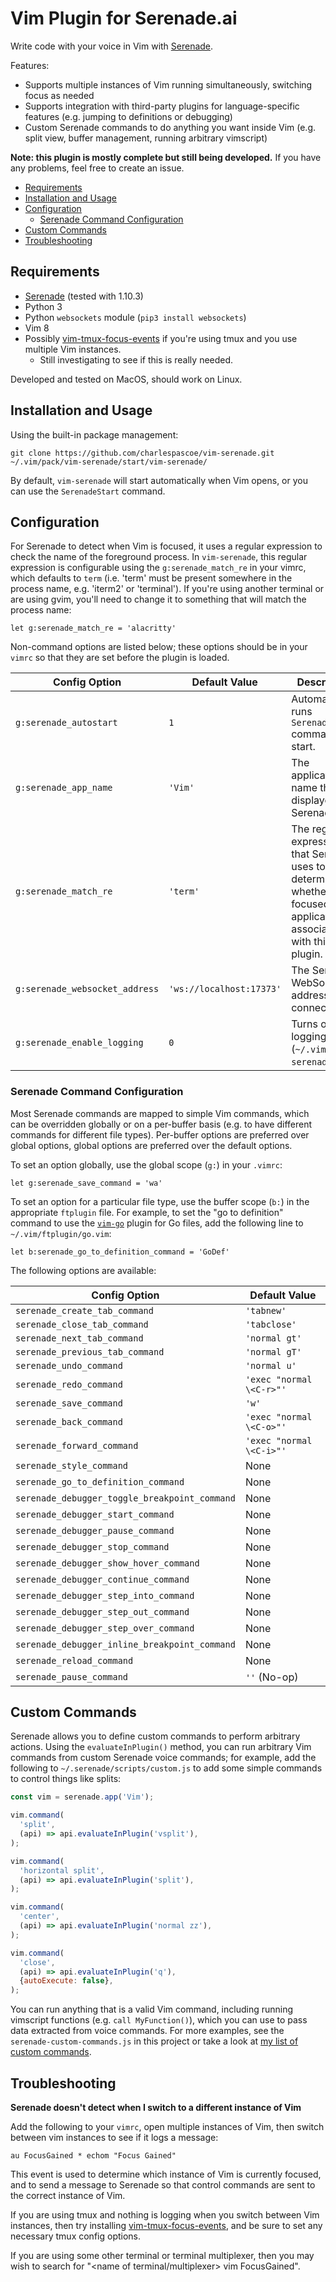 # Vim Plugin for Serenade.ai

Write code with your voice in Vim with [Serenade](https://serenade.ai).

Features:

- Supports multiple instances of Vim running simultaneously, switching focus as
  needed
- Supports integration with third-party plugins for language-specific features
  (e.g. jumping to definitions or debugging)
- Custom Serenade commands to do anything you want inside Vim (e.g. split view,
  buffer management, running arbitrary vimscript)

**Note: this plugin is mostly complete but still being developed.** If you have
any problems, feel free to create an issue.

- [Requirements](#requirements)
- [Installation and Usage](#installation-and-usage)
- [Configuration](#configuration)
    - [Serenade Command Configuration](#serenade-command-configuration)
- [Custom Commands](#custom-commands)
- [Troubleshooting](#troubleshooting)

## Requirements

- [Serenade](https://serenade.ai/download) (tested with 1.10.3)
- Python 3
- Python `websockets` module (`pip3 install websockets`)
- Vim 8
- Possibly
  [vim-tmux-focus-events](https://github.com/tmux-plugins/vim-tmux-focus-events)
  if you're using tmux and you use multiple Vim instances.
    - Still investigating to see if this is really needed.

Developed and tested on MacOS, should work on Linux.

## Installation and Usage

Using the built-in package management:

```
git clone https://github.com/charlespascoe/vim-serenade.git ~/.vim/pack/vim-serenade/start/vim-serenade/
```

By default, `vim-serenade` will start automatically when Vim opens, or you can
use the `SerenadeStart` command.

## Configuration

For Serenade to detect when Vim is focused, it uses a regular expression to
check the name of the foreground process. In `vim-serenade`, this regular
expression is configurable using the `g:serenade_match_re` in your vimrc, which
defaults to `term` (i.e. 'term' must be present somewhere in the process name,
e.g. 'iterm2' or 'terminal'). If you're using another terminal or are using
gvim, you'll need to change it to something that will match the process name:

```
let g:serenade_match_re = 'alacritty'
```

Non-command options are listed below; these options should be in your `vimrc`
so that they are set before the plugin is loaded.


| Config Option | Default Value | Description |
|---------------|---------------|-------------|
| `g:serenade_autostart` | `1` | Automatically runs `SerenadeStart` command on start. |
| `g:serenade_app_name` | `'Vim'` | The application name that is displayed in Serenade. |
| `g:serenade_match_re` | `'term'` | The regular expression that Seranade uses to determine whether the focused application is associated with this plugin. |
| `g:serenade_websocket_address` | `'ws://localhost:17373'` | The Serenade WebSocket address to connect to |
| `g:serenade_enable_logging` | `0` | Turns on logging (`~/.vim-serenade.log`). |

### Serenade Command Configuration

Most Serenade commands are mapped to simple Vim commands, which can be
overridden globally or on a per-buffer basis (e.g. to have different commands
for different file types). Per-buffer options are preferred over global
options, global options are preferred over the default options.

To set an option globally, use the global scope (`g:`) in your `.vimrc`:

```
let g:serenade_save_command = 'wa'
```

To set an option for a particular file type, use the buffer scope (`b:`) in the
appropriate `ftplugin` file. For example, to set the "go to definition" command
to use the [`vim-go`](https://github.com/fatih/vim-go) plugin for Go files, add
the following line to `~/.vim/ftplugin/go.vim`:

```
let b:serenade_go_to_definition_command = 'GoDef'
```

The following options are available:

| Config Option | Default Value |
|---------------|-----------------|
| `serenade_create_tab_command` | `'tabnew'` |
| `serenade_close_tab_command` | `'tabclose'` |
| `serenade_next_tab_command` | `'normal gt'` |
| `serenade_previous_tab_command` | `'normal gT'` |
| `serenade_undo_command` | `'normal u'` |
| `serenade_redo_command` | `'exec "normal \<C-r>"'` |
| `serenade_save_command` | `'w'` |
| `serenade_back_command` | `'exec "normal \<C-o>"'` |
| `serenade_forward_command` | `'exec "normal \<C-i>"'` |
| `serenade_style_command` | None |
| `serenade_go_to_definition_command` | None |
| `serenade_debugger_toggle_breakpoint_command` | None |
| `serenade_debugger_start_command` | None |
| `serenade_debugger_pause_command` | None |
| `serenade_debugger_stop_command` | None |
| `serenade_debugger_show_hover_command` | None |
| `serenade_debugger_continue_command` | None |
| `serenade_debugger_step_into_command` | None |
| `serenade_debugger_step_out_command` | None |
| `serenade_debugger_step_over_command` | None |
| `serenade_debugger_inline_breakpoint_command` | None |
| `serenade_reload_command` | None |
| `serenade_pause_command` | `''` (No-op) |

## Custom Commands

Serenade allows you to define custom commands to perform arbitrary actions.
Using the `evaluateInPlugin()` method, you can run arbitrary Vim commands from
custom Serenade voice commands; for example, add the following to
`~/.serenade/scripts/custom.js` to add some simple commands to control things
like splits:

```js
const vim = serenade.app('Vim');

vim.command(
  'split',
  (api) => api.evaluateInPlugin('vsplit'),
);

vim.command(
  'horizontal split',
  (api) => api.evaluateInPlugin('split'),
);

vim.command(
  'center',
  (api) => api.evaluateInPlugin('normal zz'),
);

vim.command(
  'close',
  (api) => api.evaluateInPlugin('q'),
  {autoExecute: false},
);
```

You can run anything that is a valid Vim command, including running vimscript
functions (e.g. `call MyFunction()`), which you can use to pass data extracted
from voice commands. For more examples, see the `serenade-custom-commands.js` in
this project or take a look at [my list of custom
commands](https://github.com/charlespascoe/dotfiles/blob/master/serenade/custom.js).

## Troubleshooting

**Serenade doesn't detect when I switch to a different instance of Vim**

Add the following to your `vimrc`, open multiple instances of Vim, then switch
between vim instances to see if it logs a message:

`au FocusGained * echom "Focus Gained"`

This event is used to determine which instance of Vim is currently focused, and
to send a message to Serenade so that control commands are sent to the correct
instance of Vim.

If you are using tmux and nothing is logging when you switch between Vim
instances, then try installing
[vim-tmux-focus-events](https://github.com/tmux-plugins/vim-tmux-focus-events),
and be sure to set any necessary tmux config options.

If you are using some other terminal or terminal multiplexer, then you may wish
to search for "\<name of terminal/multiplexer> vim FocusGained".
